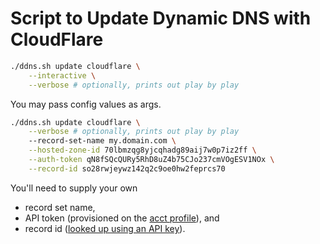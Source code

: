 # Script to Update Dynamic DNS with CloudFlare

```sh
./ddns.sh update cloudflare \
    --interactive \
    --verbose # optionally, prints out play by play
```

You may pass config values as args.

```sh
./ddns.sh update cloudflare \
    --verbose # optionally, prints out play by play
    --record-set-name my.domain.com \
    --hosted-zone-id 70lbmzqg8yjcqhadg89aij7w0p7iz2ff \
    --auth-token qN8fSQcQURy5RhD8uZ4b75CJo237cmVOgESV1NOx \
    --record-id so28rwjeywz142q2c9oe0hw2feprcs70
```

You'll need to supply your own
- record set name,
- API token (provisioned on the [acct profile](https://dash.cloudflare.com/profile/api-tokens)), and
- record id ([looked up using an API key](https://api.cloudflare.com/#dns-records-for-a-zone-list-dns-records)).
